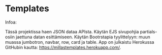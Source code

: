 # Templates

Infoa:

Tässä projektissa haen JSON dataa APIsta. Käytän EJS sivupohjia partials-osiin jaettuna datan esittämiseen. Käytän Bootrstapia tyylittelyyn: muun muassa jumbotron, navbar, row, card ja table. App on julkaistu Herokussa GitHubin kautta: https://millastemplates.herokuapp.com/.
